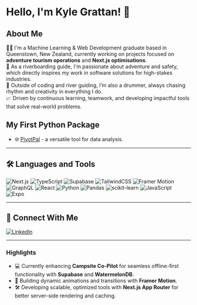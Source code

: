 # Hello, I'm Kyle Grattan! 👋

## About Me
👨‍💻 I'm a Machine Learning & Web Development graduate based in Queenstown, New Zealand, currently working on projects focused on **adventure tourism operations** and **Next.js optimisations**.  
🌊 As a riverboarding guide, I'm passionate about adventure and safety, which directly inspires my work in software solutions for high-stakes industries.  
🥁 Outside of coding and river guiding, I’m also a drummer, always chasing rhythm and creativity in everything I do.  
📈 Driven by continuous learning, teamwork, and developing impactful tools that solve real-world problems.

## My First Python Package
- 🌐 [PivotPal](https://www.pythonpivotpal.com) - a versatile tool for data analysis.

---

## 🛠️ Languages and Tools

![Next.js](https://img.shields.io/badge/-Next.js-000000?style=for-the-badge&logo=next.js&logoColor=white)
![TypeScript](https://img.shields.io/badge/-TS-3178C6?style=for-the-badge&logo=typescript&logoColor=white)
![Supabase](https://img.shields.io/badge/-Supabase-black?style=for-the-badge&logo=supabase&logoColor=3ECF8E)
![TailwindCSS](https://img.shields.io/badge/-Tailwind-06B6D4?style=for-the-badge&logo=tailwind-css&logoColor=white)
![Framer Motion](https://img.shields.io/badge/-Framer%20Motion-5221E6?style=for-the-badge&logo=framer&logoColor=white)
![GraphQL](https://img.shields.io/badge/-GRAPHQL-E10098?style=for-the-badge&logo=graphql&logoColor=white)
![React](https://img.shields.io/badge/-React-61DAFB?style=for-the-badge&logo=react&logoColor=white)
![Python](https://img.shields.io/badge/-Python-3776AB?style=for-the-badge&logo=python&logoColor=white)
![Pandas](https://img.shields.io/badge/-Pandas-150458?style=for-the-badge&logo=pandas&logoColor=white)
![scikit-learn](https://img.shields.io/badge/-scikit--learn-F7931E?style=for-the-badge&logo=scikit-learn&logoColor=white)
![JavaScript](https://img.shields.io/badge/-JS-F7DF1E?style=for-the-badge&logo=javascript&logoColor=black)
![Expo](https://img.shields.io/badge/-Expo-000020?style=for-the-badge&logo=expo&logoColor=white)

---

## 🔗 Connect With Me
[![LinkedIn](https://img.shields.io/badge/-LinkedIn-0077B5?style=flat-square&logo=linkedin&logoColor=white)](https://linkedin.com/in/kyle-grattan)

---

### Highlights
- 💻 Currently enhancing **Campsite Co-Pilot** for seamless offline-first functionality with **Supabase** and **WatermelonDB**.
- 🎨 Building dynamic animations and transitions with **Framer Motion**.
- 🛠️ Developing scalable, optimized tools with **Next.js App Router** for better server-side rendering and caching.
